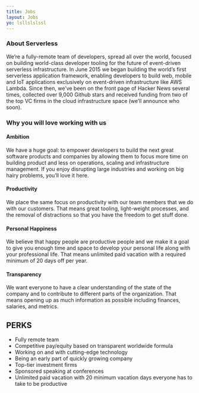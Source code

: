 ```yaml
---
title: Jobs
layout: Jobs
yo: lsllslslssl
---
```


### About Serverless

We’re a fully-remote team of developers, spread all over the world, focused on building world-class developer tooling for the future of event-driven serverless infrastructure. In June 2015 we began building the world’s first serverless application framework, enabling developers to build web, mobile and IoT applications exclusively on event-driven infrastructure like AWS Lambda. Since then, we’ve been on the front page of Hacker News several times, collected over 9,000 Github stars and received funding from two of the top VC firms in the cloud infrastructure space (we’ll announce who soon).

### Why you will love working with us

#### Ambition

We have a huge goal: to empower developers to build the next great software products and companies by allowing them to focus more time on building product and less on operations, scaling and infrastructure management. If you enjoy disrupting large industries and working on big hairy problems, you’ll love it here.

#### Productivity

We place the same focus on productivity with our team members that we do with our customers. That means great tooling, light-weight processes, and the removal of distractions so that you have the freedom to get stuff done.

#### Personal Happiness

We believe that happy people are productive people and we make it a goal to give you enough time and space to develop your personal life along with your professional life. That means unlimited paid vacation with a required minimum of 20 days off per year.

#### Transparency

We want everyone to have a clear understanding of the state of the company and to contribute to different parts of the organization. That means opening up as much information as possible including finances, salaries, and metrics.

## PERKS

*   Fully remote team
*   Competitive pay/equity based on transparent worldwide formula
*   Working on and with cutting-edge technology
*   Being an early part of quickly growing company
*   Top-tier investment firms
*   Sponsored speaking at conferences
*   Unlimited paid vacation with 20 minimum vacation days everyone has to take to be productive

